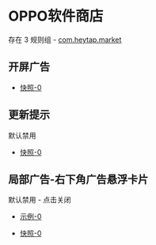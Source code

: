 # OPPO软件商店

存在 3 规则组 - [com.heytap.market](/src/apps/com.heytap.market.ts)

## 开屏广告

- [快照-0](https://i.gkd.li/i/14668997)

## 更新提示

默认禁用

- [快照-0](https://i.gkd.li/i/13455965)

## 局部广告-右下角广告悬浮卡片

默认禁用 - 点击关闭

- [示例-0](https://m.gkd.li/57941037/51493144-2758-4bc7-b2b7-cc85c04c6cc1)

- [快照-0](https://i.gkd.li/i/14469932)
